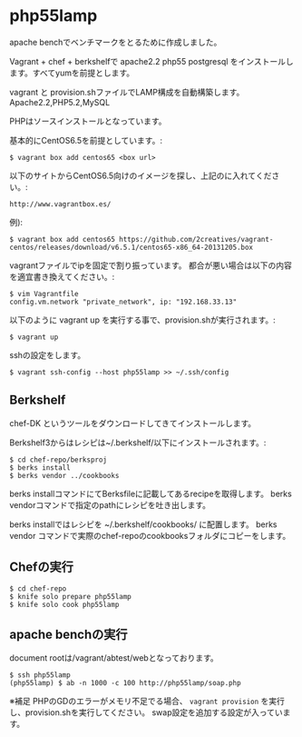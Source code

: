php55lamp
=========

apache benchでベンチマークをとるために作成しました。

Vagrant + chef + berkshelfで apache2.2 php55 postgresql
をインストールします。すべてyumを前提とします。

vagrant と provision.shファイルでLAMP構成を自動構築します。
Apache2.2,PHP5.2,MySQL

PHPはソースインストールとなっています。

基本的にCentOS6.5を前提としています。:

    $ vagrant box add centos65 <box url>
  
    
以下のサイトからCentOS6.5向けのイメージを探し、上記の<box url>に入れてください。:

    http://www.vagrantbox.es/

例):

    $ vagrant box add centos65 https://github.com/2creatives/vagrant-centos/releases/download/v6.5.1/centos65-x86_64-20131205.box

vagrantファイルでipを固定で割り振っています。
都合が悪い場合は以下の内容を適宜書き換えてください。:

    $ vim Vagrantfile
    config.vm.network "private_network", ip: "192.168.33.13"

以下のように vagrant up を実行する事で、provision.shが実行されます。:

    $ vagrant up

sshの設定をします。

    $ vagrant ssh-config --host php55lamp >> ~/.ssh/config

Berkshelf
---------

chef-DK
というツールをダウンロードしてきてインストールします。

Berkshelf3からはレシピは~/.berkshelf/以下にインストールされます。:

    $ cd chef-repo/berksproj
    $ berks install
    $ berks vendor ../cookbooks

berks installコマンドにてBerksfileに記載してあるrecipeを取得します。
berks vendorコマンドで指定のpathにレシピを吐き出します。

berks installではレシピを ~/.berkshelf/cookbooks/ に配置します。
berks vendor コマンドで実際のchef-repoのcookbooksフォルダにコピーをします。

Chefの実行
----------

    $ cd chef-repo
    $ knife solo prepare php55lamp
    $ knife solo cook php55lamp
    

apache benchの実行
------------------

document rootは/vagrant/abtest/webとなっております。

    $ ssh php55lamp
    (php55lamp) $ ab -n 1000 -c 100 http://php55lamp/soap.php
    

※補足
PHPのGDのエラーがメモリ不足でる場合、 ``vagrant provision`` を実行し、provision.shを実行してください。
swap設定を追加する設定が入っています。

